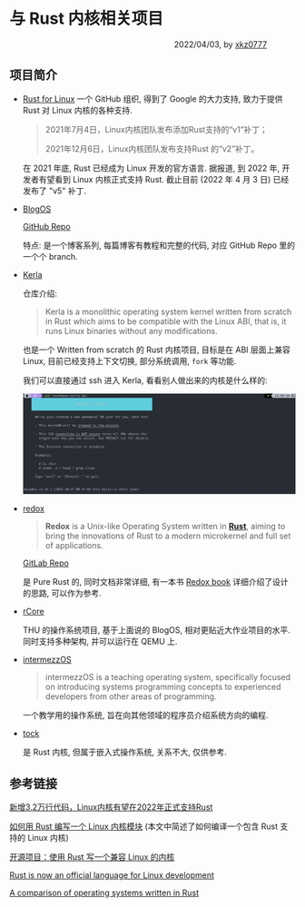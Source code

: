 # 与 Rust 内核相关项目

<p style="text-align: right; margin-right: 10%"> 2022/04/03, by <a href="https://github.com/xkz0777">xkz0777</a></p>

## 项目简介

+ [Rust for Linux](https://github.com/Rust-for-Linux?utm_source=thenewstack&utm_medium=website&utm_campaign=platform) 一个 GitHub 组织, 得到了 Google 的大力支持, 致力于提供 Rust 对 Linux 内核的各种支持.

    > 2021年7月4日，Linux内核团队发布添加Rust支持的“v1”补丁；
    >
    > 2021年12月6日，Linux内核团队发布支持Rust 的“v2”补丁。

    在 2021 年底, Rust 已经成为 Linux 开发的官方语言. 据报道, 到 2022 年, 开发者有望看到 Linux 内核正式支持 Rust. 截止目前 (2022 年 4 月 3 日) 已经发布了 "v5" 补丁.

+ [BlogOS](https://os.phil-opp.com/)

    [GitHub Repo](https://github.com/phil-opp/blog_os)

    特点: 是一个博客系列, 每篇博客有教程和完整的代码, 对应 GitHub Repo 里的一个个 branch.

+ [Kerla](https://github.com/nuta/kerla)

    仓库介绍:

    > Kerla is a monolithic operating system kernel written from scratch in Rust which aims to be compatible with the Linux ABI, that is, it runs Linux binaries without any modifications.

    也是一个 Written from scratch 的 Rust 内核项目, 目标是在 ABI 层面上兼容 Linux, 目前已经支持上下文切换, 部分系统调用, `fork` 等功能. 

    我们可以直接通过 ssh 进入 Kerla, 看看别人做出来的内核是什么样的:

    ![kerla-screenshot](../images/kerla-screenshot.png)

+ [redox](https://www.redox-os.org/)

    > **Redox** is a Unix-like Operating System written in [**Rust**](https://www.rust-lang.org/), aiming to bring the innovations of Rust to a modern microkernel and full set of applications.

    [GitLab Repo](https://gitlab.redox-os.org/redox-os)

    是 Pure Rust 的, 同时文档非常详细, 有一本书 [Redox book](https://doc.redox-os.org/book/) 详细介绍了设计的思路, 可以作为参考.

+ [rCore](https://github.com/rcore-os/rCore)

    THU 的操作系统项目, 基于上面说的 BlogOS, 相对更贴近大作业项目的水平. 同时支持多种架构, 并可以运行在 QEMU 上.

+ [intermezzOS](http://intermezzos.github.io/)

    > intermezzOS is a teaching operating system, specifically focused on introducing systems programming concepts to experienced developers from other areas of programming.

    一个教学用的操作系统, 旨在向其他领域的程序员介绍系统方向的编程.

+ [tock](https://github.com/tock/tock)

    是 Rust 内核, 但属于嵌入式操作系统, 关系不大, 仅供参考.

## 参考链接

[新增3.2万行代码，Linux内核有望在2022年正式支持Rust ](https://www.sohu.com/a/506663159_115128)

[如何用 Rust 编写一个 Linux 内核模块](https://developer.51cto.com/article/670600.html) (本文中简述了如何编译一个包含 Rust 支持的 Linux 内核)

[开源项目：使用 Rust 写一个兼容 Linux 的内核](https://jishuin.proginn.com/p/763bfbd6be97)

[Rust is now an official language for Linux development](https://twitter.com/ossia/status/1468663047447355400?ref_src=twsrc%5Etfw%7Ctwcamp%5Etweetembed%7Ctwterm%5E1468663047447355400%7Ctwgr%5E%7Ctwcon%5Es1_&ref_url=https%3A%2F%2Fthenewstack.io%2Frust-in-the-linux-kernel-good-enough%2F)

[A comparison of operating systems written in Rust](https://rustrepo.com/repo/flosse-rust-os-comparison-rust-operating-systems)